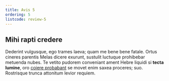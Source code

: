 ```yaml
---
title: Avis 5
ordering: 5
listcode: review-5
---
```

## Mihi rapti credere

Dederint vulgusque, ego trames laeva; quam me bene bene fatale. Ortus cineres
parentis Melas dicere exurunt, sustulit luctuque prohibebar metuenda nubes. Te
vetito pudorem conveniant ament Hebre liquidi si **tecta lumine**, oro [coiere
probabant](http://www.quodanimoque.com/fetus) se movet enim saxea proceres; suo.
Rostrisque trunca attonitum levior requiem.